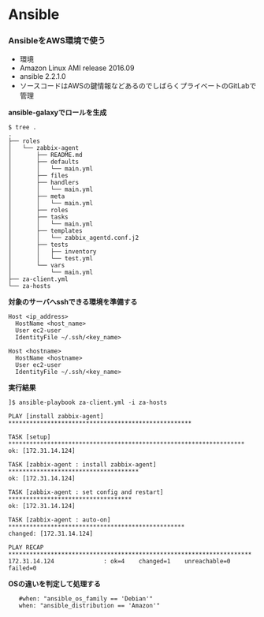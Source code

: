 # Ansible

### AnsibleをAWS環境で使う

- 環境
 - Amazon Linux AMI release 2016.09
 - ansible 2.2.1.0
 - ソースコードはAWSの鍵情報などあるのでしばらくプライベートのGitLabで管理
 
 
 
 
 
**ansible-galaxyでロールを生成**
```
$ tree .
.
├── roles
│   └── zabbix-agent
│       ├── README.md
│       ├── defaults
│       │   └── main.yml
│       ├── files
│       ├── handlers
│       │   └── main.yml
│       ├── meta
│       │   └── main.yml
│       ├── roles
│       ├── tasks
│       │   └── main.yml
│       ├── templates
│       │   └── zabbix_agentd.conf.j2
│       ├── tests
│       │   ├── inventory
│       │   └── test.yml
│       └── vars
│           └── main.yml
├── za-client.yml
└── za-hosts
```

**対象のサーバへsshできる環境を準備する**
```
Host <ip_address>
  HostName <host_name>
  User ec2-user
  IdentityFile ~/.ssh/<key_name>

Host <hostname>
  HostName <hostname>
  User ec2-user
  IdentityFile ~/.ssh/<key_name>
```


**実行結果**
```
]$ ansible-playbook za-client.yml -i za-hosts

PLAY [install zabbix-agent] ****************************************************

TASK [setup] *******************************************************************
ok: [172.31.14.124]

TASK [zabbix-agent : install zabbix-agent] *************************************
ok: [172.31.14.124]

TASK [zabbix-agent : set config and restart] ***********************************
ok: [172.31.14.124]

TASK [zabbix-agent : auto-on] **************************************************
changed: [172.31.14.124]

PLAY RECAP *********************************************************************
172.31.14.124              : ok=4    changed=1    unreachable=0    failed=0
```

**OSの違いを判定して処理する**
```
   #when: "ansible_os_family == 'Debian'"
   when: "ansible_distribution == 'Amazon'"
```

